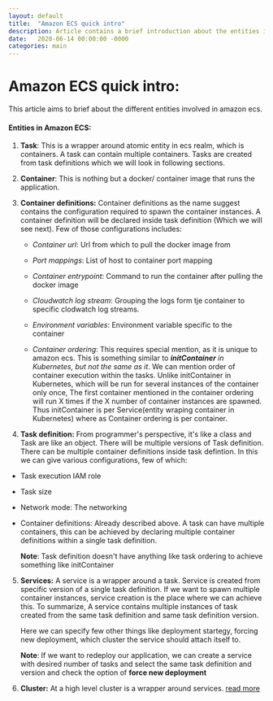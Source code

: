 ```yaml
---
layout: default
title:  "Amazon ECS quick intro"
description: Article contains a brief introduction about the entities involved in Amazon ecs. This also includes a brief comparison between kubernetes and amazon ecs, difference between initContainers and Container ordering. Gives a clear picture of aws ecs init container availability similar to kubernetes.
date:   2020-06-14 00:00:00 -0000
categories: main
---
```

# Amazon ECS quick intro:

This article aims to brief about the different entities involved in amazon ecs.

#### Entities in Amazon ECS:

1. **Task**:
  This is a wrapper around atomic entity in ecs realm, which is containers. A task can contain multiple containers. 
  Tasks are created from task definitions which we will look in following sections.

2. **Container**:
  This is nothing but a docker/ container image that runs the application.

3. **Container definitions:** 
  Container definitions as the name suggest contains the configuration required to spawn the container instances. A container definition will be declared inside task definition (Which we will see next). Few of those configurations includes:
  
    - *Container url*:
      Url from which to pull the docker image from

    - *Port mappings*:
      List of host to container port mapping 

    - *Container entrypoint*:
      Command to run the container after pulling the docker image

    - *Cloudwatch log stream*:
      Grouping the logs form tje container to specific clodwatch log streams.

    - *Environment variables*: 
      Environment variable specific to the container

    - *Container ordering*: 
      This requires special mention, as it is unique to amazon ecs. This is something similar 
      to _**initContainer** in Kubernetes, but not the same as it_. We can mention order of container execution within the tasks.
      Unlike initContainer in Kubernetes, which will be run for several instances of the container only once, The first container mentioned in the container ordering will run X times if the X number of container instances are spawned. Thus initContainer is per Service(entity wraping container in Kubernetes) where as Container ordering is per container.

      
4. **Task definition:**
  From programmer's perspective, it's like a class and Task are like an object.
  There will be multiple versions of Task definition. There can be multiple container definitions inside task defintion. In this we can give various configurations, few of which:
  - Task execution IAM role
  - Task size
  - Network mode: The networking
  - Container definitions: Already described above. A task can have multiple containers, this can be achieved by declaring multiple container definitions within a single task definition.  
  
    **Note**: Task definition doesn't have anything like task ordering to achieve something like initContainer

5. **Services:**
  A service is a wrapper around a task. Service is created from specific version of a single task definition. 
  If we want to spawn multiple container instances, service creation is the place where we can achieve this. To 
  summarize, A service contains multiple instances of task created from the same task definition and same task 
  definition version. 
  
    Here we can specify few other things like deployment startegy, forcing new deployment, which cluster the 
    service should attach itself to. 
  
    **Note**: If we want to redeploy our application, we can create a service with desired number of tasks and 
    select the same task definition and version and check the option of **force new deployment**

6. **Cluster:**
  At a high level cluster is a wrapper around services. [read more](https://docs.aws.amazon.com/AmazonECS/latest/developerguide/clusters.html)